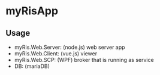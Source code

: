 # myRisApp

## Usage
- myRis.Web.Server: (node.js) web server app
- myRis.Web.Client: (vue.js) viewer
- myRis.Web.SCP: (WPF) broker that is running as service
- DB: (mariaDB)
